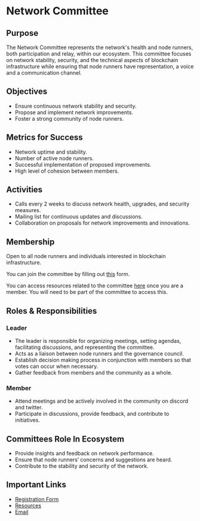 # Network Committee

## Purpose

The Network Committee represents the network's health and node runners, both participation and relay, within our ecosystem. This committee focuses on network stability, security, and the technical aspects of blockchain infrastructure while ensuring that node runners have representation, a voice and a communication channel.


## Objectives

* Ensure continuous network stability and security.
* Propose and implement network improvements.
* Foster a strong community of node runners.


## Metrics for Success

* Network uptime and stability.
* Number of active node runners.
* Successful implementation of proposed improvements.
* High level of cohesion between members.


## Activities

* Calls every 2 weeks to discuss network health, upgrades, and security measures.
* Mailing list for continuous updates and discussions.
* Collaboration on proposals for network improvements and innovations.


## Membership

Open to all node runners and individuals interested in blockchain infrastructure.

You can join the committee by filling out [this](https://forms.gle/Y3MbAhdJbYgkXmzs7) form.

You can access resources related to the committee [here](https://drive.google.com/drive/folders/1DRR_wdkIaxXZn6Mitg2smJZ3sfdj4Lvf?usp=drive_link) once you are a member. You will need to be part of the committee to access this.

## Roles & Responsibilities

### Leader

* The leader is responsible for organizing meetings, setting agendas, facilitating discussions, and representing the committee.
* Acts as a liaison between node runners and the governance council.
* Establish decision making process in conjunction with members so that votes can occur when necessary.
* Gather feedback from members and the community as a whole.


### Member

* Attend meetings and be actively involved in the community on discord and twitter.
* Participate in discussions, provide feedback, and contribute to initiatives.


## Committees Role In Ecosystem

* Provide insights and feedback on network performance.
* Ensure that node runners’ concerns and suggestions are heard.
* Contribute to the stability and security of the network.


## Important Links

* [Registration Form](https://forms.gle/Y3MbAhdJbYgkXmzs7)
* [Resources](https://drive.google.com/drive/folders/1DRR_wdkIaxXZn6Mitg2smJZ3sfdj4Lvf?usp=drive_link)
* [Email](mailto:network-committee@voi.network)